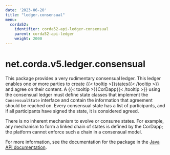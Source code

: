 ```yaml
---
date: '2023-06-20'
title: "ledger.consensual"
menu:
  corda52:
    identifier: corda52-api-ledger-consensual
    parent: corda52-api-ledger
    weight: 2000
---
```

# net.corda.v5.ledger.consensual

This package provides a very rudimentary consensual ledger. This ledger enables one or more parties to create {{< tooltip >}}states{{< /tooltip >}} and agree on their content.
A {{< tooltip >}}CorDapp{{< /tooltip >}} using the consensual ledger must define state classes that implement the `ConsensualState` interface and contain the information that
agreement should be reached on.
Every consensual state has a list of participants, and if all participants have signed the state, it is considered agreed.

There is no inherent mechanism to evolve or consume states. For example, any mechanism to form a linked chain of states is defined by the CorDapp; the platform cannot enforce such a chain in a consensual model.

For more information, see the documentation for the package in the <a href="/en/api-ref/corda/{{<version-num>}}/net/corda/v5/ledger/consensual/package-summary.html" target=" blank">Java API documentation</a>.
